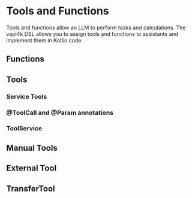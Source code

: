 # Tools and Functions

Tools and functions allow an LLM to perform tasks and calculations.
The vapi4k DSL allows you to assign tools and functions to assistants and implement them in Kotlin code.

## Functions

## Tools

### Service Tools

### @ToolCall and @Param annotations

### ToolService

## Manual Tools

## External Tool

## TransferTool


